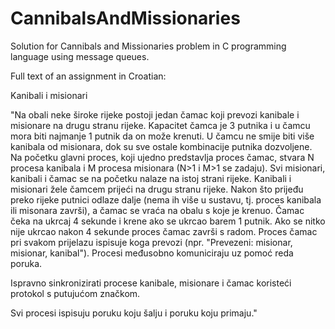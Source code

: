 # CannibalsAndMissionaries

Solution for Cannibals and Missionaries problem in C programming language using message queues.

Full text of an assignment in Croatian:

Kanibali i misionari

"Na obali neke široke rijeke postoji jedan čamac koji prevozi kanibale i misionare na drugu stranu rijeke. Kapacitet čamca je 3 putnika i u čamcu mora biti najmanje 1 putnik da on može krenuti. U čamcu ne smije biti više kanibala od misionara, dok su sve ostale kombinacije putnika dozvoljene. Na početku glavni proces, koji ujedno predstavlja proces čamac, stvara N procesa kanibala i M procesa misionara (N>1 i M>1 se zadaju). Svi misionari, kanibali i čamac se na početku nalaze na istoj strani rijeke. Kanibali i misionari žele čamcem prijeći na drugu stranu rijeke. Nakon što prijeđu preko rijeke putnici odlaze dalje (nema ih više u sustavu, tj. proces kanibala ili misonara završi), a čamac se vraća na obalu s koje je krenuo. Čamac čeka na ukrcaj 4 sekunde i krene ako se ukrcao barem 1 putnik. Ako se nitko nije ukrcao nakon 4 sekunde proces čamac završi s radom. Proces čamac pri svakom prijelazu ispisuje koga prevozi (npr. "Prevezeni: misionar, misionar, kanibal"). Procesi međusobno komuniciraju uz pomoć reda poruka.

Ispravno sinkronizirati procese kanibale, misionare i čamac koristeći protokol s putujućom značkom.

Svi procesi ispisuju poruku koju šalju i poruku koju primaju."
